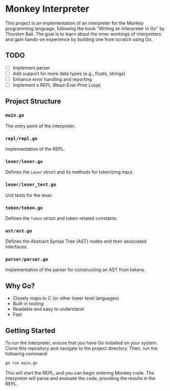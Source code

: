 # Monkey Interpreter

This project is an implementation of an interpreter for the Monkey programming language, following the book "Writing an Interpreter in Go" by Thorsten Ball. The goal is to learn about the inner workings of interpreters and gain hands-on experience by building one from scratch using Go.

## TODO
- [ ] Implement parser
- [ ] Add support for more data types (e.g., floats, strings)
- [ ] Enhance error handling and reporting
- [ ] Implement a REPL (Read-Eval-Print Loop)

## Project Structure

### `main.go`
The entry point of the interpreter.

### `repl/repl.go`
Implementation of the REPL.

### `lexer/lexer.go`
Defines the `Lexer` struct and its methods for tokenizing input.

### `lexer/lexer_test.go`
Unit tests for the lexer.

### `token/token.go`
Defines the `Token` struct and token-related constants.

### `ast/ast.go`
Defines the Abstract Syntax Tree (AST) nodes and their associated interfaces.

### `parser/parser.go`
Implementation of the parser for constructing an AST from tokens.

## Why Go?

- Closely maps to C (or other lower level languages)
- Built-in tooling
- Readable and easy to understand
- Fast

## Getting Started
To run the interpreter, ensure that you have Go installed on your system. Clone this repository and navigate to the project directory. Then, run the following command:

```bash
go run main.go
```

This will start the REPL, and you can begin entering Monkey code. The interpreter will parse and evaluate the code, providing the results in the REPL.
